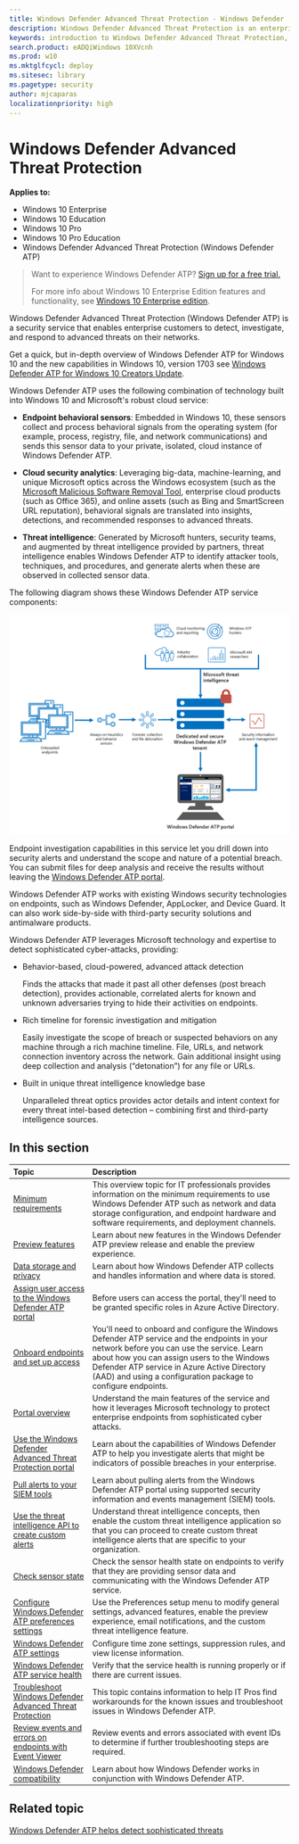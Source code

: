 ```yaml
---
title: Windows Defender Advanced Threat Protection - Windows Defender
description: Windows Defender Advanced Threat Protection is an enterprise security service that helps detect and respond to possible cybersecurity threats related to advanced persistent threats.
keywords: introduction to Windows Defender Advanced Threat Protection, introduction to Windows Defender ATP, cybersecurity, advanced persistent threat, enterprise security, endpoint behavioral sensor, cloud security, analytics, threat intelligence
search.product: eADQiWindows 10XVcnh
ms.prod: w10
ms.mktglfcycl: deploy
ms.sitesec: library
ms.pagetype: security
author: mjcaparas
localizationpriority: high
---
```


# Windows Defender Advanced Threat Protection

**Applies to:**

- Windows 10 Enterprise
- Windows 10 Education
- Windows 10 Pro
- Windows 10 Pro Education
- Windows Defender Advanced Threat Protection (Windows Defender ATP)

>Want to experience Windows Defender ATP? [Sign up for a free trial.](https://www.microsoft.com/en-us/WindowsForBusiness/windows-atp?ocid=technet-wd-atp-abovefoldlink1)
>
>For more info about Windows 10 Enterprise Edition features and functionality, see [Windows 10 Enterprise edition](https://www.microsoft.com/WindowsForBusiness/buy).

Windows Defender Advanced Threat Protection (Windows Defender ATP) is a security service that enables enterprise customers to detect, investigate, and respond to advanced threats on their networks.

Get a quick, but in-depth overview of Windows Defender ATP for Windows 10 and the new capabilities in Windows 10, version 1703 see [Windows Defender ATP for Windows 10 Creators Update](https://technet.microsoft.com/en-au/windows/mt782787).

Windows Defender ATP uses the following combination of technology built into Windows 10 and Microsoft's robust cloud service:

-   **Endpoint behavioral sensors**: Embedded in Windows 10, these sensors
    collect and process behavioral signals from the operating system
    (for example, process, registry, file, and network communications)
    and sends this sensor data to your private, isolated, cloud instance of Windows Defender ATP.


-   **Cloud security analytics**: Leveraging big-data, machine-learning, and
    unique Microsoft optics across the Windows ecosystem (such as the
    [Microsoft Malicious Software Removal Tool](https://www.microsoft.com/en-au/download/malicious-software-removal-tool-details.aspx),
    enterprise cloud products (such as Office 365), and online assets
    (such as Bing and SmartScreen URL reputation), behavioral signals
    are translated into insights, detections, and recommended responses
    to advanced threats.

-   **Threat intelligence**: Generated by Microsoft hunters, security teams,
    and augmented by threat intelligence provided by partners, threat
    intelligence enables Windows Defender ATP to identify attacker
    tools, techniques, and procedures, and generate alerts when these
    are observed in collected sensor data.

The following diagram shows these Windows Defender ATP service
components:

![Windows Defender ATP service components](images/components.png)

Endpoint investigation capabilities in this service let you drill down
into security alerts and understand the scope and nature of a potential
breach. You can submit files for deep analysis and receive the results
without leaving the [Windows Defender ATP portal](https://securitycenter.windows.com).

Windows Defender ATP works with existing Windows security technologies
on endpoints, such as Windows Defender, AppLocker, and Device Guard. It
can also work side-by-side with third-party security solutions and
antimalware products.

Windows Defender ATP leverages Microsoft technology and expertise to
detect sophisticated cyber-attacks, providing:

- Behavior-based, cloud-powered, advanced attack detection

    Finds the attacks that made it past all other defenses (post breach detection), provides actionable, correlated alerts for known and unknown adversaries trying to hide their activities on endpoints.

- Rich timeline for forensic investigation and mitigation

    Easily investigate the scope of breach or suspected behaviors on any machine through a rich machine timeline. File, URLs, and network connection inventory across the network. Gain additional insight using deep collection and analysis (“detonation”) for any file or URLs.

- Built in unique threat intelligence knowledge base

    Unparalleled threat optics provides actor details and intent context for every threat intel-based detection – combining first and third-party intelligence sources.

## In this section

Topic | Description
:---|:---
[Minimum requirements](minimum-requirements-windows-defender-advanced-threat-protection.md) | This overview topic for IT professionals provides information on the minimum requirements to use Windows Defender ATP such as network and data storage configuration, and endpoint hardware and software requirements, and deployment channels.
[Preview features](preview-windows-defender-advanced-threat-protection.md) | Learn about new features in the Windows Defender ATP preview release and enable the preview experience.
[Data storage and privacy](data-storage-privacy-windows-defender-advanced-threat-protection.md)| Learn about how Windows Defender ATP collects and handles information and where data is stored.
[Assign user access to the Windows Defender ATP portal](assign-portal-access-windows-defender-advanced-threat-protection.md)| Before users can access the portal, they'll need to be granted specific roles in Azure Active Directory.
[Onboard endpoints and set up access](onboard-configure-windows-defender-advanced-threat-protection.md) | You'll need to onboard and configure the Windows Defender ATP service and the endpoints in your network before you can use the service. Learn about how you can assign users to the Windows Defender ATP service in Azure Active Directory (AAD) and using a configuration package to configure endpoints.
[Portal overview](portal-overview-windows-defender-advanced-threat-protection.md) | Understand the main features of the service and how it leverages Microsoft technology to protect enterprise endpoints from sophisticated cyber attacks.
[Use the Windows Defender Advanced Threat Protection portal](use-windows-defender-advanced-threat-protection.md) | Learn about the capabilities of Windows Defender ATP to help you investigate alerts that might be indicators of possible breaches in your enterprise.
[Pull alerts to your SIEM tools](configure-siem-windows-defender-advanced-threat-protection.md) | Learn about pulling alerts from the Windows Defender ATP portal using supported security information and events management (SIEM) tools.
[Use the threat intelligence API to create custom alerts](use-custom-ti-windows-defender-advanced-threat-protection.md) | Understand threat intelligence concepts, then enable the custom threat intelligence application so that you can proceed to create custom threat intelligence alerts that are specific to your organization.
[Check sensor state](check-sensor-status-windows-defender-advanced-threat-protection.md) | Check the sensor health state on endpoints to verify that they are providing sensor data and communicating with the Windows Defender ATP service.
[Configure Windows Defender ATP preferences settings](preferences-setup-windows-defender-advanced-threat-protection.md) | Use the Preferences setup menu to modify general settings, advanced features, enable the preview experience, email notifications, and the custom threat intelligence feature.
[Windows Defender ATP settings](settings-windows-defender-advanced-threat-protection.md) | Configure time zone settings, suppression rules, and view license information.
[Windows Defender ATP service health](service-status-windows-defender-advanced-threat-protection.md) | Verify that the service health is running properly or if there are current issues.
[Troubleshoot Windows Defender Advanced Threat Protection](troubleshoot-windows-defender-advanced-threat-protection.md) | This topic contains information to help IT Pros find workarounds for the known issues and troubleshoot issues in Windows Defender ATP.
[Review events and errors on endpoints with Event Viewer](event-error-codes-windows-defender-advanced-threat-protection.md)| Review events and errors associated with event IDs to determine if further troubleshooting steps are required.
[Windows Defender compatibility](defender-compatibility-windows-defender-advanced-threat-protection.md) | Learn about how Windows Defender works in conjunction with Windows Defender ATP.

## Related topic
[Windows Defender ATP helps detect sophisticated threats](https://www.microsoft.com/itshowcase/Article/Content/854/Windows-Defender-ATP-helps-detect-sophisticated-threats)
